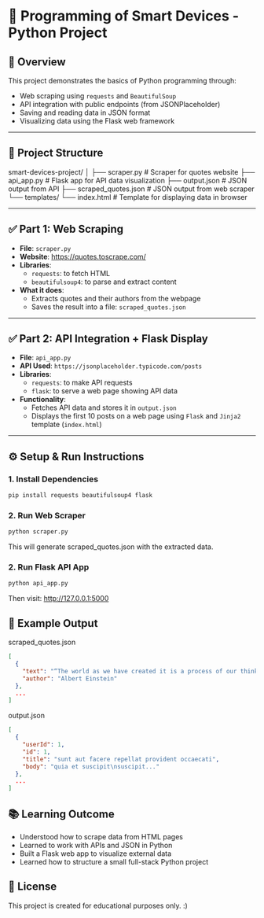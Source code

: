 # 🧠 Programming of Smart Devices - Python Project

## 📌 Overview

This project demonstrates the basics of Python programming through:

- Web scraping using `requests` and `BeautifulSoup`
- API integration with public endpoints (from JSONPlaceholder)
- Saving and reading data in JSON format
- Visualizing data using the Flask web framework

---

## 🧩 Project Structure
smart-devices-project/
│
├── scraper.py # Scraper for quotes website
├── api_app.py # Flask app for API data visualization
├── output.json # JSON output from API
├── scraped_quotes.json # JSON output from web scraper
└── templates/
└── index.html # Template for displaying data in browser

---

## ✅ Part 1: Web Scraping

- **File**: `scraper.py`
- **Website**: https://quotes.toscrape.com/
- **Libraries**:
  - `requests`: to fetch HTML
  - `beautifulsoup4`: to parse and extract content
- **What it does**:
  - Extracts quotes and their authors from the webpage
  - Saves the result into a file: `scraped_quotes.json`

---

## ✅ Part 2: API Integration + Flask Display

- **File**: `api_app.py`
- **API Used**: `https://jsonplaceholder.typicode.com/posts`
- **Libraries**:
  - `requests`: to make API requests
  - `flask`: to serve a web page showing API data
- **Functionality**:
  - Fetches API data and stores it in `output.json`
  - Displays the first 10 posts on a web page using `Flask` and `Jinja2` template (`index.html`)

---

## ⚙️ Setup & Run Instructions

### 1. Install Dependencies

```bash
pip install requests beautifulsoup4 flask
```
### 2. Run Web Scraper
```bash
python scraper.py
```
This will generate scraped_quotes.json with the extracted data.

### 2. Run Flask API App
```bash
python api_app.py
```
Then visit: http://127.0.0.1:5000

## 💾 Example Output
scraped_quotes.json
```json
[
  {
    "text": "“The world as we have created it is a process of our thinking...”",
    "author": "Albert Einstein"
  },
  ...
]
```
output.json
```json
[
  {
    "userId": 1,
    "id": 1,
    "title": "sunt aut facere repellat provident occaecati",
    "body": "quia et suscipit\nsuscipit..."
  },
  ...
]
```
## 📚 Learning Outcome
- Understood how to scrape data from HTML pages
- Learned to work with APIs and JSON in Python
- Built a Flask web app to visualize external data
- Learned how to structure a small full-stack Python project

## 📄 License
This project is created for educational purposes only. :)